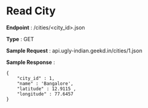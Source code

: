 # Read City
**Endpoint** : /cities/<city_id>.json

**Type**	 : GET

**Sample Request** : api.ugly-indian.geekd.in/cities/1.json

**Sample Response** :
```code
{
	"city_id" : 1,
	"name" : 'Bangalore',
	"latitude" : 12.9115 ,
	"longitude" : 77.6457
}
```